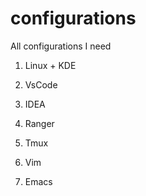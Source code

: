 # configurations
All configurations I need 

1. Linux + KDE 

2. VsCode
3. IDEA
4. Ranger
5. Tmux
6. Vim
7. Emacs



